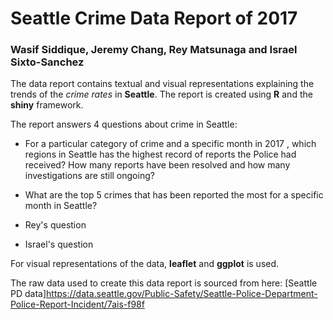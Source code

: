 # Seattle Crime Data Report of 2017

### Wasif Siddique, Jeremy Chang, Rey Matsunaga and Israel Sixto-Sanchez

The data report contains textual and visual representations explaining the trends of the _crime rates_ in **Seattle**. The report is created using **R** and the **shiny** framework. 

The report answers 4 questions about crime in Seattle:

* For a particular category of crime and a specific month in 2017 , which regions in Seattle has the highest record of reports the Police had received? How many reports have been resolved and how many investigations are still ongoing?

* What are the top 5 crimes that has been reported the most for a specific month in Seattle?

* Rey's question

* Israel's question

For visual representations of the data, **leaflet** and **ggplot** is used.

The raw data used to create this data report is sourced from here: 
[Seattle PD data]https://data.seattle.gov/Public-Safety/Seattle-Police-Department-Police-Report-Incident/7ais-f98f 